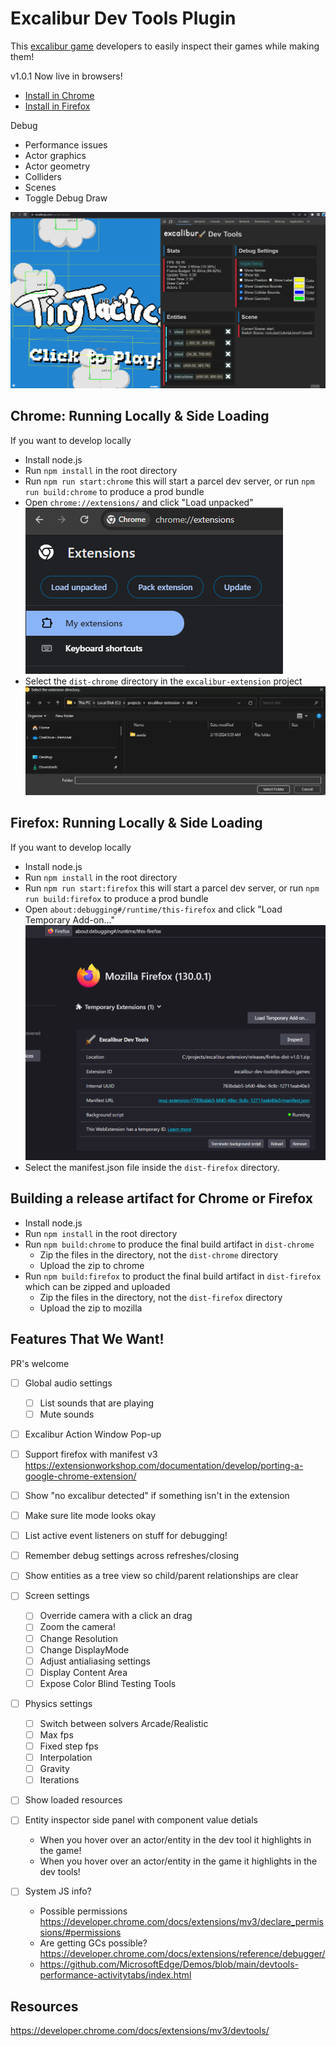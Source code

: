 # Excalibur Dev Tools Plugin

This [excalibur game](https://excaliburjs.com) developers to easily inspect their games while making them!

v1.0.1 Now live in browsers!
* [Install in Chrome](https://chromewebstore.google.com/detail/excalibur-dev-tools/dinddaeielhddflijbbcmpefamfffekc)
* [Install in Firefox](https://addons.mozilla.org/en-US/firefox/addon/excalibur-dev-tools/)

Debug
* Performance issues
* Actor graphics
* Actor geometry
* Colliders
* Scenes
* Toggle Debug Draw

![Example Extension Running](./extension.gif)

## Chrome: Running Locally & Side Loading

If you want to develop locally

* Install node.js
* Run `npm install` in the root directory
* Run `npm run start:chrome` this will start a parcel dev server, or run `npm run build:chrome` to produce a prod bundle
* Open `chrome://extensions/` and click "Load unpacked"
  ![chrome extensions tab](chrome-extensions.png)
* Select the `dist-chrome` directory in the `excalibur-extension` project
  ![excalibur-extension dist directory](dist-dir.png)

## Firefox: Running Locally & Side Loading

If you want to develop locally

* Install node.js
* Run `npm install` in the root directory
* Run `npm run start:firefox` this will start a parcel dev server, or run `npm run build:firefox` to produce a prod bundle
* Open `about:debugging#/runtime/this-firefox` and click "Load Temporary Add-on..."
  ![firefox extensions tab](firefox-extensions.png)
* Select the manifest.json file inside the `dist-firefox` directory.

## Building a release artifact for Chrome or Firefox

* Install node.js
* Run `npm install` in the root directory
* Run `npm build:chrome` to produce the final build artifact in `dist-chrome`
  * Zip the files in the directory, not the `dist-chrome` directory
  * Upload the zip to chrome
* Run `npm build:firefox` to product the final build artifact in `dist-firefox` which can be zipped and uploaded
  * Zip the files in the directory, not the `dist-firefox` directory
  * Upload the zip to mozilla


## Features That We Want!

PR's welcome

* [ ] Global audio settings
  * [ ] List sounds that are playing
  * [ ] Mute sounds
* [ ] Excalibur Action Window Pop-up
* [ ] Support firefox with manifest v3 https://extensionworkshop.com/documentation/develop/porting-a-google-chrome-extension/
* [ ] Show "no excalibur detected" if something isn't in the extension
* [ ] Make sure lite mode looks okay
* [ ] List active event listeners on stuff for debugging!
* [ ] Remember debug settings across refreshes/closing
* [ ] Show entities as a tree view so child/parent relationships are clear
* [ ] Screen settings
  * [ ] Override camera with a click an drag
  * [ ] Zoom the camera!
  * [ ] Change Resolution
  * [ ] Change DisplayMode
  * [ ] Adjust antialiasing settings
  * [ ] Display Content Area
  * [ ] Expose Color Blind Testing Tools
* [ ] Physics settings
  * [ ] Switch between solvers Arcade/Realistic
  * [ ] Max fps
  * [ ] Fixed step fps
  * [ ] Interpolation
  * [ ] Gravity
  * [ ] Iterations
* [ ] Show loaded resources
* [ ] Entity inspector side panel with component value detials
  - When you hover over an actor/entity in the dev tool it highlights in the game!
  - When you hover over an actor/entity in the game it highlights in the dev tools!

* [ ] System JS info?
  - Possible permissions https://developer.chrome.com/docs/extensions/mv3/declare_permissions/#permissions
  - Are getting GCs possible? https://developer.chrome.com/docs/extensions/reference/debugger/
  - https://github.com/MicrosoftEdge/Demos/blob/main/devtools-performance-activitytabs/index.html

## Resources 
https://developer.chrome.com/docs/extensions/mv3/devtools/